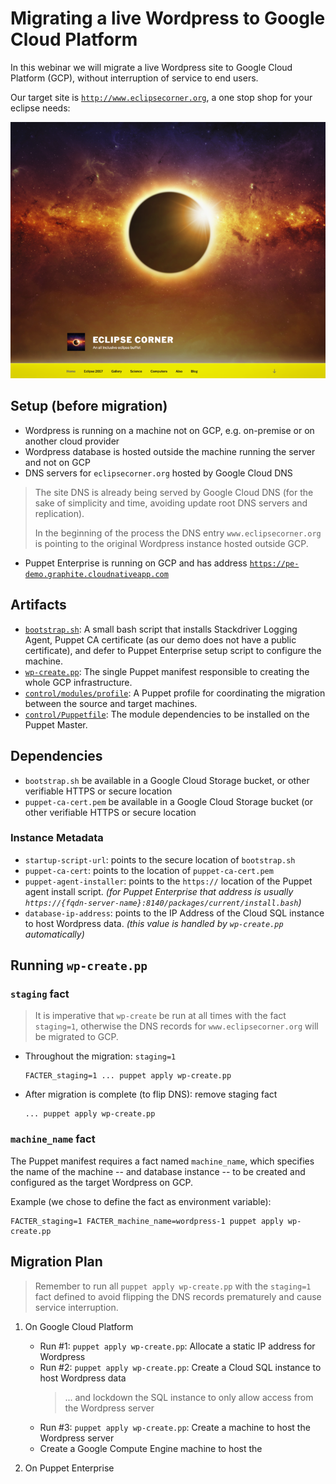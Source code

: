 # Migrating a live Wordpress to Google Cloud Platform

In this webinar we will migrate a live Wordpress site to Google Cloud Platform
(GCP), without interruption of service to end users.

Our target site is [`http://www.eclipsecorner.org`][site], a one stop shop for
your eclipse needs:

![Site Screenshot](site.png)


## Setup (before migration)

- Wordpress is running on a machine not on GCP, e.g. on-premise or on another
  cloud provider
- Wordpress database is hosted outside the machine running the server and not on
  GCP
- DNS servers for `eclipsecorner.org` hosted by Google Cloud DNS

> The site DNS is already being served by Google Cloud DNS (for the sake of
> simplicity and time, avoiding update root DNS servers and replication).
>
> In the beginning of the process the DNS entry `www.eclipsecorner.org` is
> pointing to the original Wordpress instance hosted outside GCP.

- Puppet Enterprise is running on GCP and has address
  [`https://pe-demo.graphite.cloudnativeapp.com`][pe-demo]


## Artifacts

- [`bootstrap.sh`][bootstrap]: A small bash script that installs Stackdriver
  Logging Agent, Puppet CA certificate (as our demo does not have a public
  certificate), and defer to Puppet Enterprise setup script to configure the
  machine.
- [`wp-create.pp`][wp-create]: The single Puppet manifest responsible to creating
  the whole GCP infrastructure.
- [`control/modules/profile`][profile]: A Puppet profile for coordinating the
  migration between the source and target machines.
- [`control/Puppetfile`][puppetfile]: The module dependencies to be installed on
  the Puppet Master.

## Dependencies

- `bootstrap.sh` be available in a Google Cloud Storage bucket, or other
  verifiable HTTPS or secure location
- `puppet-ca-cert.pem` be available in a Google Cloud Storage bucket (or
  other verifiable HTTPS or secure location

### Instance Metadata

- `startup-script-url`: points to the secure location of `bootstrap.sh`
- `puppet-ca-cert`: points to the location of `puppet-ca-cert.pem`
- `puppet-agent-installer`: points to the `https://` location of the Puppet
  agent install script. _(for Puppet Enterprise that address is usually
  `https://{fqdn-server-name}:8140/packages/current/install.bash`)_
- `database-ip-address`: points to the IP Address of the Cloud SQL instance to
  host Wordpress data. _(this value is handled by `wp-create.pp` automatically)_

## Running `wp-create.pp`

### `staging` fact
> It is imperative that `wp-create` be run at all times with the fact
> `staging=1`, otherwise the DNS records for `www.eclipsecorner.org` will be
> migrated to GCP.

- Throughout the migration: `staging=1`

    ```
    FACTER_staging=1 ... puppet apply wp-create.pp
    ```

- After migration is complete (to flip DNS): remove staging fact

    ```
    ... puppet apply wp-create.pp
    ```

### `machine_name` fact
The Puppet manifest requires a fact named `machine_name`, which specifies the
name of the machine -- and database instance -- to be created and configured as
the target Wordpress on GCP.

Example (we chose to define the fact as environment variable):

    FACTER_staging=1 FACTER_machine_name=wordpress-1 puppet apply wp-create.pp

## Migration Plan
 
> Remember to run all `puppet apply wp-create.pp` with the `staging=1` fact
> defined to avoid flipping the DNS records prematurely and cause service
> interruption.

1. On Google Cloud Platform
    - Run #1: `puppet apply wp-create.pp`:
      Allocate a static IP address for Wordpress
    - Run #2: `puppet apply wp-create.pp`:
      Create a Cloud SQL instance to host Wordpress data
      > ... and lockdown the SQL instance to only allow access from the Wordpress
      > server
    - Run #3: `puppet apply wp-create.pp`:
      Create a machine to host the Wordpress server
    - Create a Google Compute Engine machine to host the 

2. On Puppet Enterprise


[site]: http://www.eclipsecorner.org
[pe-demo]: https://pe-demo.graphite.cloudnativeapp.com
[bootstrap]: bootstrap.sh
[wp-create]: wp-create.pp
[profile]: control/modules/profile
[puppetfile]: control/Puppetfile
